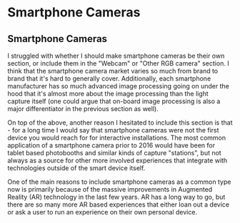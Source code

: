 # Smartphone Cameras

## Smartphone Cameras

I struggled with whether I should make smartphone cameras be their own section, or include them in the "Webcam" or "Other RGB camera" section. I think that the smartphone camera market varies so much from brand to brand that it's hard to generally cover. Additionally, each smartphone manufacturer has so much advanced image processing going on under the hood that it's almost more about the image processing than the light capture itself (one could argue that on-board image processing is also a major differentiator in the previous section as well).

On top of the above, another reason I hesitated to include this section is that - for a long time I would say that smartphone cameras were not the first device you would reach for for interactive installations. The most common application of a smartphone camera prior to 2016 would have been for tablet based photobooths and similar kinds of capture "stations", but not always as a source for other more involved experiences that integrate with technologies outside of the smart device itself.

One of the main reasons to include smartphone cameras as a common type now is primarily because of the massive improvements in Augmented Reality (AR) technology in the last few years. AR has a long way to go, but there are so many more AR based experiences that either loan out a device or ask a user to run an experience on their own personal device.

